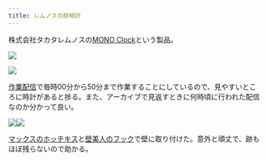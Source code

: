 ```yaml
---
title: レムノスの掛時計
---
```

株式会社タカタレムノスの[MONO Clock](https://www.amazon.co.jp/dp/B004UIT8BK)という製品。

![](https://lh3.googleusercontent.com/uQx_LHnFtb0-JjbCZFqk695Bd_EkdKuDKjc5ReMsPlNAugGWcxjnWR9FE3Ph6FcojEf7U1OW5wxWw-iNn8LrO2l1GKKCErkWePkmSR_jUh4dv0GaJVo07GrTeoyYhYXqyhD64duf_wzQfqz5BA)

![](https://lh3.googleusercontent.com/5Rg9nkhP6dj5B9t8LpYVFV6xY5bkD1ocEH0PVGleq1jgoCMgkR5p7-ESV0wVdNv5-i2wu4czia4C8N9gs6PqW4VkU0wYC67HFEk67qlmAMsj0zmD7HorrzPiZktTy9tUhLRK8UU2gYfWxlc_Kw)

[作業配信](https://www.youtube.com/channel/UC5s-KpSDGzxWPWNv94PnJHw)で毎時00分から50分まで作業することにしているので、見やすいところに時計があると捗る。また、アーカイブで見返すときに何時頃に行われた配信なのか分かって良い。

![](https://lh3.googleusercontent.com/DP6m15nzzuTTDnD4sdY0Pkmpxj_iqUW74iUQlDJAvhMmIylaUkLrY7bZWNZsqKGAulWuNApqSed0IKambYl4hVn3HG_cye08XzHvIDQO9wcNGebfFl8rROKtuzWMej8qzCod60niIY0QAJ88mg)![](https://lh6.googleusercontent.com/hcBgJjMNKS5_A0g4C3c207ZDWevNy8J54qvZlZ-22hM3jpu_uNvFXsYPlGc-NmHFPEX6J-Z_EqhlXebL18rV-dwvAgGciA58Vnw4NiSW34Wz6k-ZBLR35wKSZYnuPJAEo_6Wd5D5l9qB78ESdg)

[マックスのホッチキス](https://www.amazon.co.jp/dp/B000O9WRWG)と[壁美人のフック](https://www.amazon.co.jp/dp/B00CU78TDG)で壁に取り付けた。意外と頑丈で、跡もほぼ残らないので助かる。
